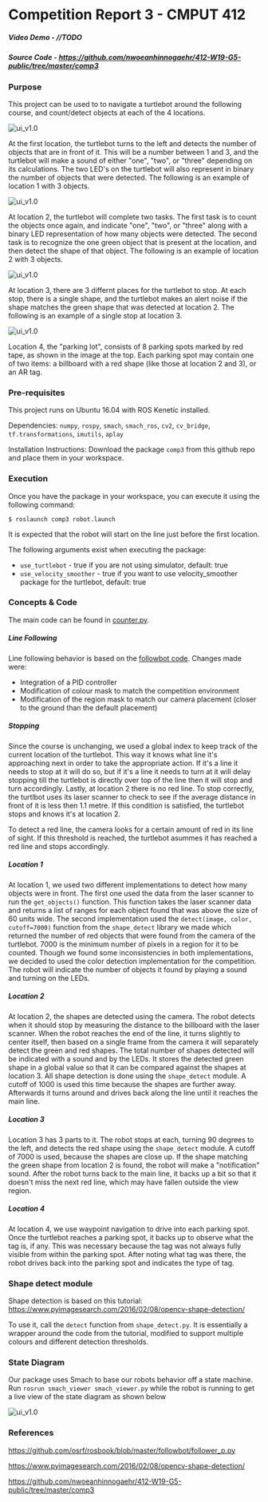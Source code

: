 Competition Report 3 - CMPUT 412
================================

##### Video Demo - //TODO
##### Source Code - https://github.com/nwoeanhinnogaehr/412-W19-G5-public/tree/master/comp3

### Purpose

This project can be used to to navigate a turtlebot around the following course, and count/detect
objects at each of the 4 locations.

![ui_v1.0](https://github.com/nwoeanhinnogaehr/412-W19-G5-public/blob/master/media/comp3_course.png?raw=true)

At the first location, the turtlebot turns to the left and detects the number of objects that are in
front of it. This will be a number between 1 and 3, and the turtlebot will make a sound of either "one",
"two", or "three" depending on its calculations. The two LED's on the turtlebot will also represent in
binary the number of objects that were detected. The following is an example of location 1 with 3
objects.

![ui_v1.0](https://github.com/nwoeanhinnogaehr/412-W19-G5-public/blob/master/media/loc1.png?raw=true)

At location 2, the turtlebot will complete two tasks. The first task is to count the objects once again,
and indicate "one", "two", or "three" along with a binary LED representation of how many objects were
detected. The second task is to recognize the one green object that is present at the location, and then
detect the shape of that object. The following is an example of location 2 with 3 objects.

![ui_v1.0](https://github.com/nwoeanhinnogaehr/412-W19-G5-public/blob/master/media/loc2.png?raw=true)

At location 3, there are 3 differnt places for the turtlebot to stop. At each stop, there is a single
shape, and the turtlebot makes an alert noise if the shape matches the green shape that was detected
at location 2. The following is an example of a single stop at location 3.

![ui_v1.0](https://github.com/nwoeanhinnogaehr/412-W19-G5-public/blob/master/media/loc3.png?raw=true)

Location 4, the "parking lot", consists of 8 parking spots marked by red tape, as shown in the image at the top.
Each parking spot may contain one of two items: a billboard with a red shape (like those at location 2 and 3), or an AR tag.

### Pre-requisites

This project runs on Ubuntu 16.04 with ROS Kenetic installed.

Dependencies: `numpy`, `rospy`, `smach`, `smach_ros`, `cv2`, `cv_bridge`, `tf.transformations`, `imutils`,
`aplay`

Installation Instructions: Download the package `comp3` from this github repo
and place them in your workspace.

### Execution

Once you have the package in your workspace, you can execute it using the following command:

`$ roslaunch comp3 robot.launch`

It is expected that the robot will start on the line just before the first location.

The following arguments exist when executing the package:

* `use_turtlebot` - true if you are not using simulator, default: true
* `use_velocity_smoother` - true if you want to use velocity_smoother package for the turtlebot, default: true

### Concepts & Code

The main code can be found in [counter.py](https://github.com/nwoeanhinnogaehr/412-W19-G5-public/blob/master/comp3/counter.py).

##### Line Following
Line following behavior is based on the [followbot code](https://github.com/osrf/rosbook/blob/master/followbot/follower_p.py).
Changes made were:

* Integration of a PID controller
* Modification of colour mask to match the competition environment
* Modification of the region mask to match our camera placement (closer to the ground than the default placement)

##### Stopping
Since the course is unchanging, we used a global index to keep track of the current location of the turtlebot.
This way it knows what line it's approaching next in order to take the appropriate action. If it's a line it
needs to stop at it will do so, but if it's a line it needs to turn at it will delay stopping till the turtlebot
is directly over top of the line then it will stop and turn accordingly. Lastly, at location 2 there is no red line.
To stop correctly, the turtlbot uses its laser scanner to check to see if the average distance in front of it is less
then 1.1 metre. If this condition is satisfied, the turtlebot stops and knows it's at location 2.

To detect a red line, the camera looks for a certain amount of red in its line of sight. If this threshold is reached,
the turtlebot asummes it has reached a red line and stops accordingly.

##### Location 1
At location 1, we used two different implementations to detect how many objects were in front. The first one used the data from the laser scanner to run the `get_objects()` function. This function takes the laser scanner data and returns a list of ranges for each object found that was above the size of 60 units wide. The second implementation used the `detect(image, color, cutoff=7000)` function from the `shape_detect` library we made which returned the number of red objects that were found from the camera of the turtlebot. 7000 is the minimum number of pixels in a region for it to be counted. Though we found some inconsistencies in both implementations, we decided to used the color detection implementation for the competition. The robot will indicate the number of objects it found by playing a sound and turning on the LEDs.

##### Location 2
At location 2, the shapes are detected using the camera. The robot detects when it should stop by measuring the distance to the billboard with the laser scanner. When the robot reaches the end of the line, it turns slightly to center itself, then based on a single frame from the camera it will separately detect the green and red shapes. The total number of shapes detected will be indicated with a sound and by the LEDs. It stores the detected green shape in a global value so that it can be compared against the shapes at location 3. All shape detection is done using the `shape_detect` module. A cutoff of 1000 is used this time because the shapes are further away. Afterwards it turns around and drives back along the line until it reaches the main line.

##### Location 3

Location 3 has 3 parts to it. The robot stops at each, turning 90 degrees to the left, and detects the red shape using the `shape_detect` module. A cutoff of 7000 is used, because the shapes are close up. If the shape matching the green shape from location 2 is found, the robot will make a "notification" sound. After the robot turns back to the main line, it backs up a bit so that it doesn't miss the next red line, which may have fallen outside the view region.

##### Location 4
At location 4, we use waypoint navigation to drive into each parking spot. Once the turtlebot reaches a parking spot, it backs up to observe what the tag is, if any.
This was necessary because the tag was not always fully visible from within the parking spot.
After noting what tag was there, the robot drives back into the parking spot and indicates the type of tag.

### Shape detect module

Shape detection is based on this tutorial: https://www.pyimagesearch.com/2016/02/08/opencv-shape-detection/

To use it, call the `detect` function from `shape_detect.py`. It is essentially a wrapper
around the code from the tutorial, modified to support multiple colours and different
detection thresholds.

### State Diagram

Our package uses Smach to base our robots behavior off a state machine. Run `rosrun smach_viewer smach_viewer.py` while the robot is running to get a live view of the state diagram as shown below

![ui_v1.0](https://github.com/nwoeanhinnogaehr/412-W19-G5-public/blob/master/media/smach.png?raw=true)

### References

https://github.com/osrf/rosbook/blob/master/followbot/follower_p.py

https://www.pyimagesearch.com/2016/02/08/opencv-shape-detection/

https://github.com/nwoeanhinnogaehr/412-W19-G5-public/tree/master/comp3
